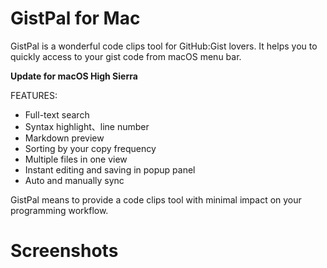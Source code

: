# GistPal for Mac

GistPal is a wonderful code clips tool for GitHub:Gist lovers. It helps you to quickly access to your gist code from macOS menu bar.

**Update for macOS High Sierra**

FEATURES: 

* Full-text search
* Syntax highlight、line number
* Markdown preview
* Sorting by your copy frequency
* Multiple files in one view
* Instant editing and saving in popup panel
* Auto and manually sync

GistPal means to provide a code clips tool with minimal impact on your programming workflow.


# Screenshots

